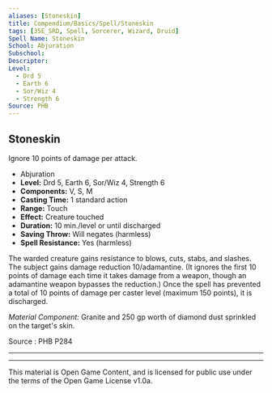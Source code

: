 ```yaml
---
aliases: [Stoneskin]
title: Compendium/Basics/Spell/Stoneskin
tags: [35E_SRD, Spell, Sorcerer, Wizard, Druid]
Spell Name: Stoneskin
School: Abjuration
Subschool: 
Descriptor: 
Level:
  - Drd 5
  - Earth 6
  - Sor/Wiz 4
  - Strength 6
Source: PHB
---
```



## Stoneskin

Ignore 10 points of damage per attack.

*   Abjuration
*   **Level:** Drd 5, Earth 6, Sor/Wiz 4, Strength 6
*   **Components:** V, S, M
*   **Casting Time:** 1 standard action
*   **Range:** Touch
*   **Effect:** Creature touched
*   **Duration:** 10 min./level or until discharged
*   **Saving Throw:** Will negates (harmless)
*   **Spell Resistance:** Yes (harmless)

<p>The warded creature gains resistance to blows, cuts, stabs, and slashes. The subject gains damage reduction 10/adamantine. (It ignores the first 10 points of damage each time it takes damage from a weapon, though an adamantine weapon bypasses the reduction.) Once the spell has prevented a total of 10 points of damage per caster level (maximum 150 points), it is discharged.</p><p><i>Material Component:</i> Granite and 250 gp worth of diamond dust sprinkled on the target's skin.</p>

Source : PHB P284

---

---

This material is Open Game Content, and is licensed for public use under
the terms of the Open Game License v1.0a.
